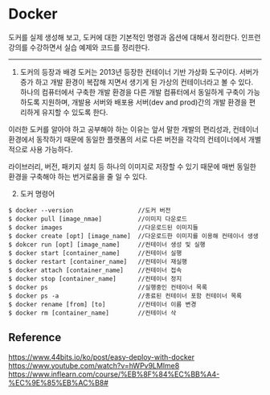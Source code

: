 # Docker

도커를 실제 생성해 보고, 도커에 대한 기본적인 명령과 옵션에 대해서 정리한다. 
인프런강의를 수강하면서 실습 예제와 코드를 정리한다. 

----------

1. 도커의 등장과 배경
도커는 2013년 등장한 컨테이너 기반 가상화 도구이다. 
서버가 증가 하고 개발 환경이 복잡해 지면서 생기게 된 가상의 컨테이너라고 볼 수 있다. 
하나의 컴퓨터에서 구축한 개발 환경을 다른 개발 컴퓨터에서 동일하게 구축이 가능하도록 지원하며,
개발용 서버와 배포용 서버(dev and prod)간의 개발 환경을 편리하게 유지할 수 있도록 한다. 

이러한 도커를 알아야 하고 공부해야 하는 이유는 앞서 말한 개발의 편리성과, 컨테이너 환경에서 동작하기 때문에 동일한 플랫폼의 서로 다른 버전을 각각의 컨테이너에서 개별적으로 사용 가능하다. 

라이브러리, 버전, 패키지 설치 등 하나의 이미지로 저장할 수 있기 때문에 매번 동일한 환경을 구축해야 하는 번거로움을 줄 일 수 있다. 


2. 도커 명령어
```
$ docker --version   				//도커 버전
$ docker pull [image_nmae] 			//이미지 다운로드
$ docker images 					//다운로드된 이미지들
$ docker create [opt] [image_name] 	//다운로드한 이미지를 이용해 컨테이너 생생
$ dokcer run [opt] [image_name]		//컨테이너 생성 및 실행
$ docker start [container_name] 	//컨테이너 실행
$ docker restart [container_name]	//컨테이너 재실행
$ docker attach [container_name]	//컨테이너 접속
$ docker stop [container_name]		//컨테이너 정지
$ docker ps 						//실행중인 컨테이너 목록
$ docker ps -a 						//종료된 컨테이너 포함 컨테이너 목록
$ docker rename [from] [to]			//컨테이너 이름 변경
$ docker rm [container_name]		//컨테이너 삭
```



## Reference
https://www.44bits.io/ko/post/easy-deploy-with-docker  
https://www.youtube.com/watch?v=hWPv9LMlme8  
https://www.inflearn.com/course/%EB%8F%84%EC%BB%A4-%EC%9E%85%EB%AC%B8#